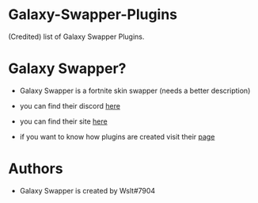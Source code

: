# Galaxy-Swapper-Plugins
(Credited) list of Galaxy Swapper Plugins.

# Galaxy Swapper?

- Galaxy Swapper is a fortnite skin swapper (needs a better description)

- you can find their discord [here](https://discord.gg/7YqfPXA2rw)

- you can find their site [here](https://www.galaxyswapperv2.com/)

- if you want to know how plugins are created visit their [page](https://www.galaxyswapperv2.com/Redirects/Plugins.html)

# Authors

- Galaxy Swapper is created by Wslt#7904
